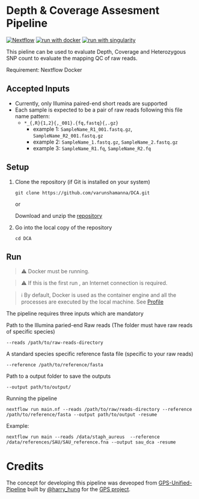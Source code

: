 # Depth & Coverage Assesment Pipeline <!-- omit in toc -->

[![Nextflow](https://img.shields.io/badge/nextflow%20DSL2-23.04.0-23aa62.svg)](https://www.nextflow.io/)
[![run with docker](https://img.shields.io/badge/run%20with-docker-0db7ed?labelColor=000000&logo=docker)](https://www.docker.com/)
[![run with singularity](https://img.shields.io/badge/run%20with-singularity-1d355c.svg?labelColor=000000)](https://sylabs.io/singularity/)


This pieline can be used to evaluate Depth, Coverage and Heterozygous SNP count to evaluate the mapping QC of raw reads.

Requirement:
Nextflow
Docker

## Accepted Inputs
- Currently, only Illumina paired-end short reads are supported
- Each sample is expected to be a pair of raw reads following this file name pattern: 
  - `*_{,R}{1,2}{,_001}.{fq,fastq}{,.gz}` 
    - example 1: `SampleName_R1_001.fastq.gz`, `SampleName_R2_001.fastq.gz`
    - example 2: `SampleName_1.fastq.gz`, `SampleName_2.fastq.gz`
    - example 3: `SampleName_R1.fq`, `SampleName_R2.fq`

## Setup 
1. Clone the repository (if Git is installed on your system)
    ```
    git clone https://github.com/varunshamanna/DCA.git
    ```
    or 
    
    Download and unzip the [repository](https://github.com/varunshamanna/DCA/archive/refs/heads/master.zip)
2. Go into the local copy of the repository
    ```
    cd DCA
    ```
## Run
> ⚠️ Docker  must be running.
<!-- -->
> ⚠️ If this is the first run , an Internet connection is required.
<!-- -->
> ℹ️ By default, Docker is used as the container engine and all the processes are executed by the local machine. See [Profile](#profile) 

The pipeline requires three inputs which are mandatory

Path to the Illumina paried-end Raw reads (The folder must have raw reads of specific species)
  ```
  --reads /path/to/raw-reads-directory
  ```

A standard species specific reference fasta file (specific to your raw reads)
  ```
  --reference /path/to/reference/fasta
  ```

Path to a output folder to save the outputs
  ```
  --output path/to/output/
  ```

Running the pipeline

  ```
  nextflow run main.nf --reads /path/to/raw/reads-directory --reference /path/to/reference/fasta --output path/to/output -resume
  ```
 
Example: 

  ```
  nextflow run main --reads /data/staph_aureus  --reference /data/references/SAU/SAU_reference.fna --output sau_dca -resume
  ```

# Credits
The concept for developing this pipeline was deveoped from [GPS-Unified-Pipeline](https://github.com/HarryHung/gps-unified-pipeline) built by [@harry_hung](https://github.com/HarryHung) for the [GPS project](https://www.pneumogen.net/gps/).



